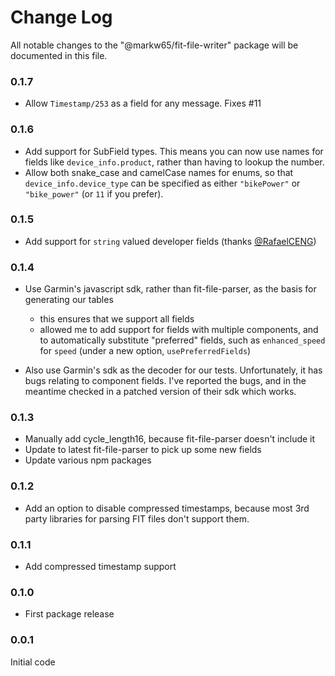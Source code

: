 # Change Log

All notable changes to the "@markw65/fit-file-writer" package will be documented in this file.

### 0.1.7

- Allow `Timestamp/253` as a field for any message. Fixes #11

### 0.1.6

- Add support for SubField types. This means you can now use names for fields like `device_info.product`, rather than having to lookup the number.
- Allow both snake_case and camelCase names for enums, so that `device_info.device_type` can be specified as either `"bikePower"` or `"bike_power"` (or `11` if you prefer).

### 0.1.5

- Add support for `string` valued developer fields (thanks [@RafaelCENG](https://github.com/RafaelCENG))

### 0.1.4

- Use Garmin's javascript sdk, rather than fit-file-parser, as the basis for generating our tables

  - this ensures that we support all fields
  - allowed me to add support for fields with multiple components, and to automatically substitute "preferred" fields, such as `enhanced_speed` for `speed` (under a new option, `usePreferredFields`)

- Also use Garmin's sdk as the decoder for our tests. Unfortunately, it has bugs relating to component fields. I've reported the bugs, and in the meantime checked in a patched version of their sdk which works.

### 0.1.3

- Manually add cycle_length16, because fit-file-parser doesn't include it
- Update to latest fit-file-parser to pick up some new fields
- Update various npm packages

### 0.1.2

- Add an option to disable compressed timestamps, because most 3rd party libraries for parsing FIT files don't support them.

### 0.1.1

- Add compressed timestamp support

### 0.1.0

- First package release

### 0.0.1

Initial code
